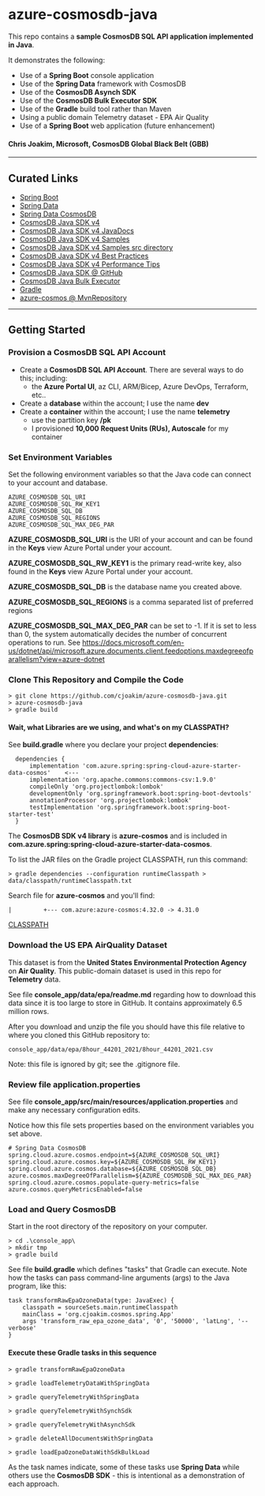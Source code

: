 # azure-cosmosdb-java

This repo contains a **sample CosmosDB SQL API application implemented in Java**.

It demonstrates the following:

- Use of a **Spring Boot** console application
- Use of the **Spring Data** framework with CosmosDB
- Use of the **CosmosDB Asynch SDK** 
- Use of the **CosmosDB Bulk Executor SDK**
- Use of the **Gradle** build tool rather than Maven
- Using a public domain Telemetry dataset - EPA Air Quality
- Use of a **Spring Boot** web application (future enhancement)

#### Chris Joakim, Microsoft, CosmosDB Global Black Belt (GBB)

---

## Curated Links

- [Spring Boot](https://spring.io/projects/spring-boot) 
- [Spring Data](https://spring.io/projects/spring-data)
- [Spring Data CosmosDB](https://docs.microsoft.com/en-us/azure/cosmos-db/sql/sql-api-sdk-java-spring-v3)
- [CosmosDB Java SDK v4](https://docs.microsoft.com/en-us/azure/cosmos-db/sql/sql-api-sdk-java-v4)
- [CosmosDB Java SDK v4 JavaDocs](https://azuresdkdocs.blob.core.windows.net/$web/java/azure-cosmos/latest/index.html)
- [CosmosDB Java SDK v4 Samples](https://github.com/Azure-Samples/azure-cosmos-java-sql-api-samples)
- [CosmosDB Java SDK v4 Samples src directory](https://github.com/Azure-Samples/azure-cosmos-java-sql-api-samples/tree/main/src/main/java/com/azure/cosmos/examples)
- [CosmosDB Java SDK v4 Best Practices](https://docs.microsoft.com/en-us/azure/cosmos-db/sql/best-practice-java)
- [CosmosDB Java SDK v4 Performance Tips](https://docs.microsoft.com/en-us/azure/cosmos-db/sql/performance-tips-java-sdk-v4-sql?tabs=api-async)
- [CosmosDB Java SDK @ GitHub](https://github.com/Azure/azure-sdk-for-java/tree/main/sdk/cosmos/azure-cosmos)
- [CosmosDB Java Bulk Executor](https://docs.microsoft.com/en-us/azure/cosmos-db/sql/bulk-executor-java)
- [Gradle](https://gradle.org/)
- [azure-cosmos @ MvnRepository](https://mvnrepository.com/artifact/com.azure/azure-cosmos)

---

## Getting Started 

### Provision a CosmosDB SQL API Account

- Create a **CosmosDB SQL API Account**.  There are several ways to do this; including:
  - the **Azure Portal UI**, az CLI, ARM/Bicep, Azure DevOps, Terraform, etc..
- Create a **database** within the account; I use the name **dev**
- Create a **container** within the account; I use the name **telemetry** 
  - use the partition key **/pk** 
  - I provisioned **10,000 Request Units (RUs), Autoscale** for my container 
  
### Set Environment Variables 

Set the following environment variables so that the Java code can connect to 
your account and database.

```
AZURE_COSMOSDB_SQL_URI
AZURE_COSMOSDB_SQL_RW_KEY1 
AZURE_COSMOSDB_SQL_DB
AZURE_COSMOSDB_SQL_REGIONS
AZURE_COSMOSDB_SQL_MAX_DEG_PAR
```

**AZURE_COSMOSDB_SQL_URI** is the URI of your account and can be found in the
**Keys** view Azure Portal under your account.

**AZURE_COSMOSDB_SQL_RW_KEY1** is the primary read-write key, also found in the
**Keys** view Azure Portal under your account. 

**AZURE_COSMOSDB_SQL_DB** is the database name you created above.

**AZURE_COSMOSDB_SQL_REGIONS** is a comma separated list of preferred regions

**AZURE_COSMOSDB_SQL_MAX_DEG_PAR** can be set to -1.  If it is set to less than 0,
the system automatically decides the number of concurrent operations to run.
See https://docs.microsoft.com/en-us/dotnet/api/microsoft.azure.documents.client.feedoptions.maxdegreeofparallelism?view=azure-dotnet

### Clone This Repository and Compile the Code 

```
> git clone https://github.com/cjoakim/azure-cosmosdb-java.git
> azure-cosmosdb-java
> gradle build
```

#### Wait, what Libraries are we using, and what's on my CLASSPATH?

See **build.gradle** where you declare your project **dependencies**:

```
  dependencies {
      implementation 'com.azure.spring:spring-cloud-azure-starter-data-cosmos'    <---
      implementation 'org.apache.commons:commons-csv:1.9.0'
      compileOnly 'org.projectlombok:lombok'
      developmentOnly 'org.springframework.boot:spring-boot-devtools'
      annotationProcessor 'org.projectlombok:lombok'
      testImplementation 'org.springframework.boot:spring-boot-starter-test'
  }
```

The **CosmosDB SDK v4 library** is **azure-cosmos** and is included in
**com.azure.spring:spring-cloud-azure-starter-data-cosmos**.

To list the JAR files on the Gradle project CLASSPATH, run this command:

``` 
> gradle dependencies --configuration runtimeClasspath > data/classpath/runtimeClasspath.txt
```

Search file for **azure-cosmos** and you'll find:

```
|         +--- com.azure:azure-cosmos:4.32.0 -> 4.31.0
```

[CLASSPATH](console_app/data/classpath/runtimeClasspath.txt)

### Download the US EPA AirQuality Dataset

This dataset is from the **United States Environmental Protection Agency**
on **Air Quality**.  This public-domain dataset is used in this repo for **Telemetry** data.

See file **console_app/data/epa/readme.md** regarding how to download this data
since it is too large to store in GitHub.  It contains approximately 6.5 million rows.

After you download and unzip the file you should have this file relative to 
where you cloned this GitHub repository to:

```
console_app/data/epa/8hour_44201_2021/8hour_44201_2021.csv
```

Note: this file is ignored by git; see the .gitignore file.

### Review file application.properties

See file **console_app/src/main/resources/application.properties**
and make any necessary configuration edits.  

Notice how this file sets properties based on the environment variables
you set above.

```
# Spring Data CosmosDB
spring.cloud.azure.cosmos.endpoint=${AZURE_COSMOSDB_SQL_URI}
spring.cloud.azure.cosmos.key=${AZURE_COSMOSDB_SQL_RW_KEY1}
spring.cloud.azure.cosmos.database=${AZURE_COSMOSDB_SQL_DB}
azure.cosmos.maxDegreeOfParallelism=${AZURE_COSMOSDB_SQL_MAX_DEG_PAR}
spring.cloud.azure.cosmos.populate-query-metrics=false
azure.cosmos.queryMetricsEnabled=false
```

### Load and Query CosmosDB 

Start in the root directory of the repository on your computer.

```
> cd .\console_app\
> mkdir tmp
> gradle build
```

See file **build.gradle** which defines "tasks" that Gradle can execute.
Note how the tasks can pass command-line arguments (args) to the Java program, 
like this:

```
task transformRawEpaOzoneData(type: JavaExec) {
    classpath = sourceSets.main.runtimeClasspath
    mainClass = 'org.cjoakim.cosmos.spring.App'
    args 'transform_raw_epa_ozone_data', '0', '50000', 'latLng', '--verbose'
}
```

#### Execute these Gradle tasks in this sequence

```
> gradle transformRawEpaOzoneData

> gradle loadTelemetryDataWithSpringData

> gradle queryTelemetryWithSpringData

> gradle queryTelemetryWithSynchSdk 

> gradle queryTelemetryWithAsynchSdk 

> gradle deleteAllDocumentsWithSpringData 

> gradle loadEpaOzoneDataWithSdkBulkLoad
```

As the task names indicate, some of these tasks use **Spring Data** while others
use the **CosmosDB SDK** - this is intentional as a demonstration of each approach.
